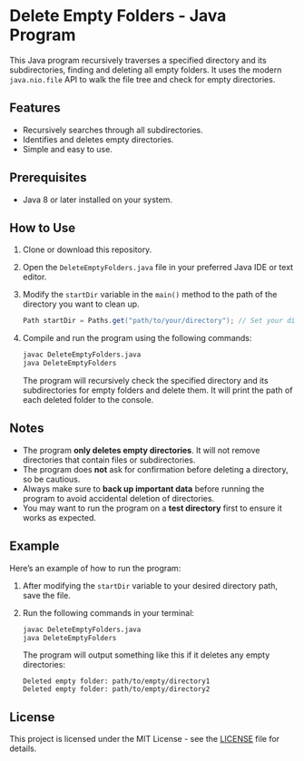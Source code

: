 # Delete Empty Folders - Java Program

This Java program recursively traverses a specified directory and its subdirectories, finding and deleting all empty folders. It uses the modern `java.nio.file` API to walk the file tree and check for empty directories.

## Features

- Recursively searches through all subdirectories.
- Identifies and deletes empty directories.
- Simple and easy to use.

## Prerequisites

- Java 8 or later installed on your system.

## How to Use

1. Clone or download this repository.
2. Open the `DeleteEmptyFolders.java` file in your preferred Java IDE or text editor.
3. Modify the `startDir` variable in the `main()` method to the path of the directory you want to clean up.

    ```java
    Path startDir = Paths.get("path/to/your/directory"); // Set your directory path here
    ```

4. Compile and run the program using the following commands:

    ```bash
    javac DeleteEmptyFolders.java
    java DeleteEmptyFolders
    ```

   The program will recursively check the specified directory and its subdirectories for empty folders and delete them. It will print the path of each deleted folder to the console.

## Notes

- The program **only deletes empty directories**. It will not remove directories that contain files or subdirectories.
- The program does **not** ask for confirmation before deleting a directory, so be cautious.
- Always make sure to **back up important data** before running the program to avoid accidental deletion of directories.
- You may want to run the program on a **test directory** first to ensure it works as expected.

## Example

Here’s an example of how to run the program:

1. After modifying the `startDir` variable to your desired directory path, save the file.
2. Run the following commands in your terminal:

    ```bash
    javac DeleteEmptyFolders.java
    java DeleteEmptyFolders
    ```

   The program will output something like this if it deletes any empty directories:

    ```
    Deleted empty folder: path/to/empty/directory1
    Deleted empty folder: path/to/empty/directory2
    ```

## License

This project is licensed under the MIT License - see the [LICENSE](LICENSE) file for details.
